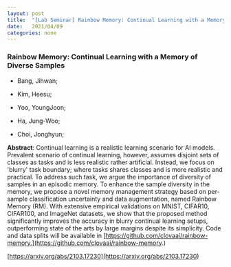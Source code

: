 ```yaml
---
layout: post
title:  "[Lab Seminar] Rainbow Memory: Continual Learning with a Memory of Diverse Samples"
date:   2021/04/09
categories: none
---
```




### Rainbow Memory: Continual Learning with a Memory of Diverse Samples



* Bang, Jihwan; 

* Kim, Heesu; 

* Yoo, YoungJoon; 

* Ha, Jung-Woo; 

* Choi, Jonghyun; 





**Abstract**:  Continual learning is a realistic learning scenario for AI models. Prevalent scenario of continual learning, however, assumes disjoint sets of classes as tasks and is less realistic rather artificial. Instead, we focus on &#39;blurry&#39; task boundary; where tasks shares classes and is more realistic and practical. To address such task, we argue the importance of diversity of samples in an episodic memory. To enhance the sample diversity in the memory, we propose a novel memory management strategy based on per-sample classification uncertainty and data augmentation, named Rainbow Memory (RM). With extensive empirical validations on MNIST, CIFAR10, CIFAR100, and ImageNet datasets, we show that the proposed method significantly improves the accuracy in blurry continual learning setups, outperforming state of the arts by large margins despite its simplicity. Code and data splits will be available in [https://github.com/clovaai/rainbow-memory.](https://github.com/clovaai/rainbow-memory.) 



 [https://arxiv.org/abs/2103.17230](https://arxiv.org/abs/2103.17230) 

